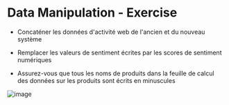 # Data Manipulation - Exercise
- Concaténer les données d'activité web de l'ancien et du nouveau système​

- Remplacer les valeurs de sentiment écrites par les scores de sentiment numériques​

- Assurez-vous que tous les noms de produits dans la feuille de calcul des données sur les produits sont écrits en minuscules​

![image](https://user-images.githubusercontent.com/123749462/223740889-cbb7be03-c2d0-4bd0-816b-a614c97b3db1.png)
